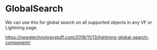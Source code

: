 # GlobalSearch
We can use this for global search on all supported objects in any VF or Lightning page.

https://newstechnologystuff.com/2018/11/13/lightning-global-search-component/
